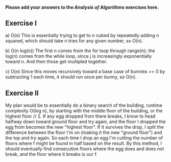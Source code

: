 #### Please add your answers to the **_Analysis of Algorithms_** exercises here.

## Exercise I

a) O(n)
This is essentially trying to get to n cubed by repeatedly adding n squared, which should take n tries for any given number, so O(n).

b) O(n log(n))
The first n comes from the for loop through range(n); the log(n) comes from the while loop, since j is increasingly exponentially toward n. And then those get multipled together.

c) O(n)
Since this moves recursively toward a base case of bunnies == 0 by subtracting 1 each time, it should run once per bunny, so O(n).

## Exercise II

My plan would be to essentially do a binary search of the building, runtime complexity O(log n), by starting with the middle floor of the building, or the highest floor // 2. If any egg dropped from there breaks, I know to head halfway down toward ground floor and try again, and the floor I dropped the egg from becomes the new "highest floor". If it survives the drop, I split the difference between the floor I'm on (making it the new "ground floor") and the top and try again. So each time I drop an egg I'm cutting the number of floors where f might be found in half based on the result. By this method, I should eventually find consecutive floors where the egg does and does not break, and the floor where it breaks is our f.
